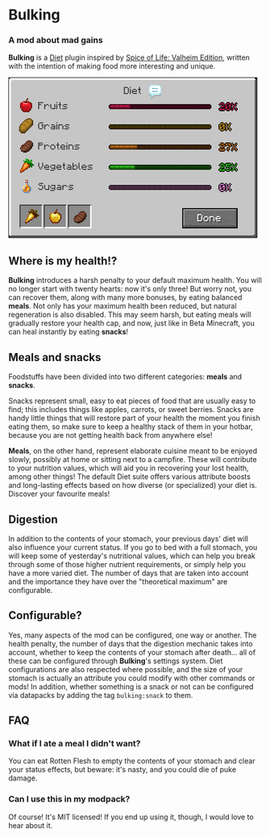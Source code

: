 # Bulking
### A mod about mad gains
**Bulking** is a [Diet](https://www.curseforge.com/minecraft/mc-mods/diet) plugin 
inspired by [Spice of Life: Valheim Edition](https://www.curseforge.com/minecraft/mc-mods/spice-of-life-valheim-edition),
written with the intention of making food more interesting and unique.

![Bulking UI](https://github.com/neirenoir/bulking/blob/master/bulking_ui.png?raw=true)

## Where is my health!?
**Bulking** introduces a harsh penalty to your default maximum health. You will
no longer start with twenty hearts: now it's only three! But worry not, you can 
recover them, along with many more bonuses, by eating balanced **meals**. Not only
has your maximum health been reduced, but natural regeneration is also disabled. 
This may seem harsh, but eating meals will gradually restore your health cap, 
and now, just like in Beta Minecraft, you can heal instantly by eating
**snacks**!

## Meals and snacks
Foodstuffs have been divided into two different categories: **meals** and 
**snacks**. 

Snacks represent small, easy to eat pieces of food that are
usually easy to find; this includes things like apples, carrots, or sweet 
berries. Snacks are handy little things that will restore part of your health
the moment you finish eating them, so make sure to keep a healthy stack of them
in your hotbar, because you are not getting health back from anywhere else!

**Meals**, on the other hand, represent elaborate cuisine meant to be enjoyed
slowly, possibly at home or sitting next to a campfire. These will contribute
to your nutrition values, which will aid you in recovering your lost health, 
among other things! The default Diet suite offers various attribute boosts and 
long-lasting effects based on how diverse (or specialized) your diet is. 
Discover your favourite meals!

## Digestion
In addition to the contents of your stomach, your previous days' diet will also
influence your current status. If you go to bed with a full stomach, you will 
keep some of yesterday's nutritional values, which can help you break through
some of those higher nutrient requirements, or simply help you have a more
varied diet. The number of days that are taken into account and the importance
they have over the "theoretical maximum" are configurable.

## Configurable?
Yes, many aspects of the mod can be configured, one way or another. The health
penalty, the number of days that the digestion mechanic takes into account,
whether to keep the contents of your stomach after death... all of these can be
configured through **Bulking**'s settings system. Diet configurations are also
respected where possible, and the size of your stomach is actually an attribute 
you could modify with other commands or mods! In addition, whether something is
a snack or not can be configured via datapacks by adding the tag `bulking:snack`
to them.

## FAQ
### What if I ate a meal I didn't want?
You can eat Rotten Flesh to empty the contents of your stomach and clear your
status effects, but beware: it's nasty, and you could die of puke damage.

### Can I use this in my modpack?
Of course! It's MIT licensed! If you end up using it, though, I would love to
hear about it.
